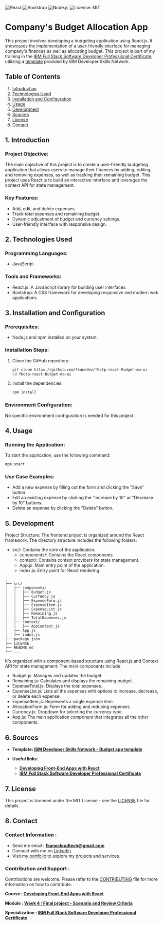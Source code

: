 ![React](https://img.shields.io/badge/React-v17.0.2-blue.svg)
![Bootstrap](https://img.shields.io/badge/Bootstrap-v5.2.2-purple.svg)
![Node.js](https://img.shields.io/badge/Node.js-v14.17.0-green.svg)
![License: MIT](https://img.shields.io/badge/License-MIT-yellow.svg)

# Company's Budget Allocation App

This project involves developing a budgeting application using React.js. It showcases the implementation of a user-friendly interface for managing company's finances as well as allocating budget. This project is part of my training in the [IBM Full Stack Software Developer Professional Certificate](https://www.coursera.org/professional-certificates/ibm-full-stack-cloud-developer), utilizing a [template](https://github.com/ibm-developer-skills-network/ejtos-react_budget_app) provided by IBM Developer Skills Network.

## Table of Contents
1. [Introduction](#introduction)
2. [Technologies Used](#technologies-used)
3. [Installation and Configuration](#installation-and-configuration)
4. [Usage](#usage)
5. [Development](#development)
6. [Sources](#sources)
7. [License](#license)
8. [Contact](#contact)

## 1. Introduction <a name="introduction"></a>

### Project Objective:
The main objective of this project is to create a user-friendly budgeting application that allows users to manage their finances by adding, editing, and removing expenses, as well as tracking their remaining budget. This project uses React.js to build an interactive interface and leverages the context API for state management.

### Key Features:
- Add, edit, and delete expenses.
- Track total expenses and remaining budget.
- Dynamic adjustment of budget and currency settings.
- User-friendly interface with responsive design.

## 2. Technologies Used <a name="technologies-used"></a>

### Programming Languages:
- JavaScript

### Tools and Frameworks:
- React.js: A JavaScript library for building user interfaces.
- Bootstrap: A CSS framework for developing responsive and modern web applications.

## 3. Installation and Configuration <a name="installation-and-configuration"></a>

### Prerequisites:
- Node.js and npm installed on your system.

### Installation Steps:
1. Clone the GitHub repository:
    ```bash
    git clone https://github.com/fkanedev/fkctp-react-Budget-ma-ui
    cd fkctp-react-Budget-ma-ui
    ```
2. Install the dependencies:
    ```bash
    npm install
    ```

### Environment Configuration:
No specific environment configuration is needed for this project.

## 4. Usage <a name="usage"></a>

### Running the Application:
To start the application, use the following command:
```bash
npm start
```
### Use Case Examples:
- Add a new expense by filling out the form and clicking the "Save" button.
- Edit an existing expense by clicking the "Increase by 10" or "Decrease by 10" buttons.
- Delete an expense by clicking the "Delete" button.

## 5. Development <a name="development"></a>
Project Structure:
The frontend project is organized around the React framework. The directory structure includes the following folders:

- src/: Contains the core of the application.
  - components/: Contains the React components.
  - context/: Contains context providers for state management.
  - App.js: Main entry point of the application.
  - index.js: Entry point for React rendering.

```plaintext
.
├── src/
│   ├── components/
│   │   ├── Budget.js
│   │   ├── Currency.js
│   │   ├── ExpenseForm.js
│   │   ├── ExpenseItem.js
│   │   ├── ExpenseList.js
│   │   ├── Remaining.js
│   │   ├── TotalExpenses.js
│   ├── context/
│   │   ├── AppContext.js
│   ├── App.js
│   ├── index.js
├── package.json
├── LICENSE
├── README.md
└── ...
```

It's organized with a component-based structure using React.js and Context API for state management. The main components include:

- Budget.js: Manages and updates the budget.
- Remaining.js: Calculates and displays the remaining budget.
- ExpenseTotal.js: Displays the total expenses.
- ExpenseList.js: Lists all the expenses with options to increase, decrease, or delete each expense.
- ExpenseItem.js: Represents a single expense item.
- AllocationForm.js: Form for adding and reducing expenses.
- Currency.js: Dropdown for selecting the currency type.
- App.js: The main application component that integrates all the other components.

## 6. Sources <a name="sources"></a>

- **Template: [IBM Developer Skills Network - Budget app template](https://github.com/ibm-developer-skills-network/ejtos-react_budget_app)**

- **Useful links**:
  - **[Developing Front-End Apps with React](https://www.coursera.org/learn/developing-frontend-apps-with-react/home/week/1)**
  - **[IBM Full Stack Software Developer Professional Certificate](https://www.coursera.org/professional-certificates/ibm-full-stack-cloud-developer)**

## 7. License <a name="license"></a>

This project is licensed under the MIT License - see the [LICENSE](/LICENSE) file for details.

## 8. Contact <a name="contact"></a>

### Contact Information :

- Send me email : **fkanecloudtech@gmail.com**
- Connect with me on [LinkedIn](https://www.linkedin.com/in/your-profile/)
- Visit my [portfolio](https://yourname.github.io) to explore my projects and services.


### Contribution and Support :

Contributions are welcome. Please refer to the [CONTRIBUTING](/CONTRIBUTING) file for more information on how to contribute.

**Course : [Developing Front-End Apps with React](https://www.coursera.org/learn/developing-frontend-apps-with-react/home/week/1)**

**Module : [Week 4 : Final project - Scenario and Review Criteria](https://www.coursera.org/learn/developing-frontend-apps-with-react/ungradedWidget/gsxyC/final-project-scenario-and-review-criteria)**

**Specialization : [IBM Full Stack Software Developer Professional Certificate](https://www.coursera.org/professional-certificates/ibm-full-stack-cloud-developer)**
